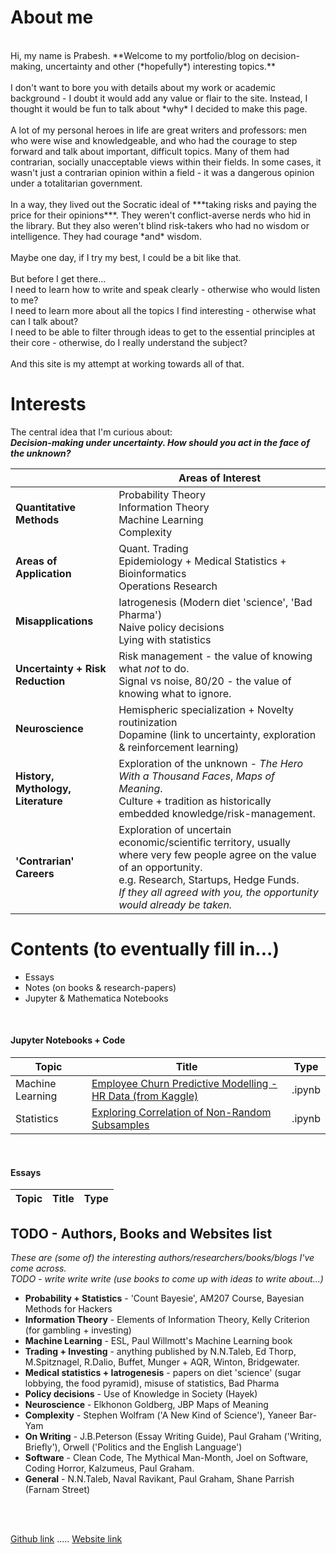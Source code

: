 
# **About me**
<br/>
Hi, my name is Prabesh. **Welcome to my portfolio/blog on decision-making, uncertainty and other (*hopefully*) interesting topics.** <br> <br>
I don't want to bore you with details about my work or academic background - I doubt it would add any value or flair to the site. Instead, I thought it would be fun to talk about *why* I decided to make this page.<br> <br>
A lot of my personal heroes in life are great writers and professors: men who were wise and knowledgeable, and who had the courage to step forward and talk about important, difficult topics. Many of them had contrarian, socially unacceptable views within their fields. In some cases, it wasn't just a contrarian opinion within a field - it was a dangerous opinion under a totalitarian government.<br> <br> 
In a way, they lived out the Socratic ideal of ***taking risks and paying the price for their opinions***. They weren't conflict-averse nerds who hid in the library. But they also weren't blind risk-takers who had no wisdom or intelligence. They had courage *and* wisdom.<br> <br>
Maybe one day, if I try my best, I could be a bit like that. <br><br>
But before I get there... <br>
I need to learn how to write and speak clearly - otherwise who would listen to me?<br>
I need to learn more about all the topics I find interesting - otherwise what can I talk about?<br>
I need to be able to filter through ideas to get to the essential principles at their core - otherwise, do I really understand the subject?
<br> <br>
And this site is my attempt at working towards all of that. 
<br>

# Interests
The central idea that I'm curious about: <br>
***Decision-making under uncertainty. How should you act in the face of the unknown?***<br>

|  | Areas of Interest |
| --- | --- |
|**Quantitative Methods**| Probability Theory <br>Information Theory<br>Machine Learning<br>Complexity|
|**Areas of Application**| Quant. Trading <br>Epidemiology + Medical Statistics + Bioinformatics <br>Operations Research |
|**Misapplications**| Iatrogenesis (Modern diet 'science', 'Bad Pharma')<br>Naive policy decisions<br>Lying with statistics|
|**Uncertainty + Risk Reduction**| Risk management - the value of knowing what *not* to do. <br>Signal vs noise, 80/20 - the value of knowing what to ignore.|
|**Neuroscience**| Hemispheric specialization + Novelty routinization<br>Dopamine (link to uncertainty, exploration & reinforcement learning)<br>|
|**History, Mythology, Literature**| Exploration of the unknown - *The Hero With a Thousand Faces*, *Maps of Meaning*.<br> Culture + tradition as historically embedded knowledge/risk-management.|
|**'Contrarian' Careers**|Exploration of uncertain economic/scientific territory, usually where very few people agree on the value of an opportunity. <br> e.g. Research, Startups, Hedge Funds. <br> *If they all agreed with you, the opportunity would already be taken.*<br>|



# Contents (to eventually fill in...)
- Essays
- Notes (on books & research-papers)
- Jupyter & Mathematica Notebooks

<br>

#### Jupyter Notebooks + Code

| Topic | Title | Type |
| --- | --- | --- |
| Machine Learning | [Employee Churn Predictive Modelling - HR Data (from Kaggle) ](https://pra-kri.github.io/projects/ML_HR_analytics/HR_analytics_notebook) | .ipynb |
| Statistics | [Exploring Correlation of Non-Random Subsamples](https://pra-kri.github.io/projects/correlation_nonadditivity/corr_project) | .ipynb |

<br>

#### Essays

| Topic | Title | Type |
| --- | --- | --- |


## TODO - Authors, Books and Websites list
*These are (some of) the interesting authors/researchers/books/blogs I've come across.*<br>
*TODO - write write write (use books to come up with ideas to write about...)*
<br>
- **Probability + Statistics** - 'Count Bayesie', AM207 Course, Bayesian Methods for Hackers
- **Information Theory** - Elements of Information Theory, Kelly Criterion (for gambling + investing)
- **Machine Learning** - ESL, Paul Willmott's Machine Learning book
- **Trading + Investing** - anything published by N.N.Taleb, Ed Thorp, M.Spitznagel, R.Dalio, Buffet, Munger + AQR, Winton, Bridgewater.
- **Medical statistics + Iatrogenesis** - papers on diet 'science' (sugar lobbying, the food pyramid), misuse of statistics, Bad Pharma
- **Policy decisions** - Use of Knowledge in Society (Hayek)
- **Neuroscience** - Elkhonon Goldberg, JBP Maps of Meaning
- **Complexity** - Stephen Wolfram ('A New Kind of Science'), Yaneer Bar-Yam
- **On Writing** - J.B.Peterson (Essay Writing Guide), Paul Graham ('Writing, Briefly'), Orwell ('Politics and the English Language')
- **Software** - Clean Code, The Mythical Man-Month, Joel on Software, Coding Horror, Kalzumeus, Paul Graham.
- **General** - N.N.Taleb, Naval Ravikant, Paul Graham, Shane Parrish (Farnam Street)

<br>

<br/>


[Github link](https://github.com/pra-kri)   .....   [Website link](https://pra-kri.github.io)


